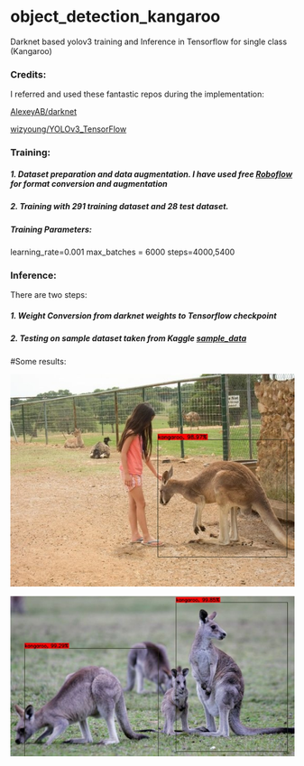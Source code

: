 # object_detection_kangaroo
Darknet based yolov3 training and Inference in Tensorflow for single class (Kangaroo)

### Credits:

I referred and used these fantastic repos during the implementation:

[AlexeyAB/darknet](https://github.com/AlexeyAB/darknet)

[wizyoung/YOLOv3_TensorFlow](https://github.com/wizyoung/YOLOv3_TensorFlow)

### Training: 
##### 1. Dataset preparation and data augmentation. I have used free [Roboflow](https://roboflow.com/) for format conversion and augmentation
##### 2. Training with 291 training dataset and 28 test dataset. 
#####     Training Parameters:
learning_rate=0.001
max_batches = 6000
steps=4000,5400
      

### Inference:
There are two steps:
##### 1. Weight Conversion from darknet weights to Tensorflow checkpoint
##### 2. Testing on sample dataset taken from Kaggle [sample_data](https://www.kaggle.com/astaroth88/kangaroo-detection/download)


#Some results:

![Sample 1](Inference/data/result/00012.jpg)

![Sample 2](Inference/data/result/00014.jpg)
